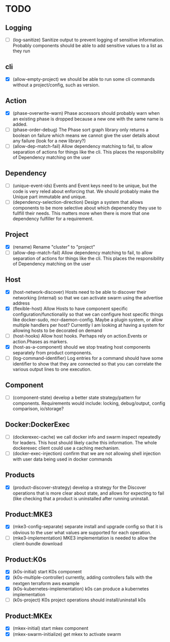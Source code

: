 # TODO

## Logging

- [ ] (log-sanitize) Sanitize output to prevent logging of sensitive information. Probably components should be able to add sensitive values to a list as they run

## cli 

- [X] (allow-empty-project) we should be able to run some cli commands without a project/config, such as version.

## Action 

- [X] (phase-overwrite-warn) Phase accessors should probably warn when an existing phase is dropped because a new one with the same name is added.
- [ ] (phase-order-debug) The Phase sort graph library only returns a boolean on failure which means we cannot give the user details about any failure (look for a new library?)
- [ ] (allow-dep-match-fail) Allow dependency matching to fail, to allow separation of actions for things like the cli. This places the responsibility of Dependency matching on the user

## Dependency 

- [ ] (unique-event-ids) Events and Event keys need to be unique, but the code is very reled about enforcing that. We should probably make the Unique part immutable and unique.
- [ ] (dependency-selection-direction) Design a system that allows components to be more selective about which depenendcy they use to fullfill their needs. This matters more when there is more that one dependency fulfiller for a requirement.

## Project 

- [X] (rename) Rename "cluster" to "project"
- [ ] (allow-dep-match-fail) Allow dependency matching to fail, to allow separation of actions for things like the cli. This places the responsibility of Dependency matching on the user

## Host 

- [x] (host-network-discover) Hosts need to be able to discover their networking (internal) so that we can activate swarm using the advertise address
- [x] (flexible-host) Allow Hosts to have component specific configuration/functionalily so that we can configure host specific things like docker-sudo, mcr-daemon-config. Maybe a plugin system, or allow multiple handlers per host? Currently I am looking at having a system for allowing hosts to be decorated on demand
- [ ] (host-hooks) Allow host hooks. Perhaps rely on action.Events or action.Phases as markers.
- [x] (host-as-a-component) should we stop treating host components separately from product components.
- [ ] (log-command-identifier) Log entries for a command should have some identifier to show that they are connected so that you can correlate the various output lines to one execution.

## Component

- [ ] (component-state) develop a better state strategy/pattern for components. Requirements would include: locking, debug/output, config comparison, io/storage?

## Docker:DockerExec

- [ ] (dockerexec-cache) we call docker info and swarm inspect repeatedly for leaders. This host should likely cache this information. The whole dockerexec client could use a caching mechanism.
- [ ] (docker-exec-injection) confirm that we are not allowing shell injection with user data being used in docker commands

## Products 

- [x] (product-discover-strategy) develop a strategy for the Discover operations that is more clear about state, and allows for expecting to fail (like checking that a product is uninstalled after running uninstall.

## Product:MKE3

- [X] (mke3-config-separate) separate install and upgrade config so that it is obvious to the user what values are supported for each operation.
- [ ] (mke3-implementation) MKE3 implementation is needed to allow the client-bundle download

## Product:K0s

- [X] (k0s-initial) start K0s component 
- [x] (k0s-multiple-controller) currently, adding controllers fails with the nextgen terraform aws example
- [x] (k0s-kubernetes-implementation) k0s can produce a kubernetes implementation
- [ ] (k0s-project) K0s project operations should install/uninstall k0s

## Product:MKEx 

- [X] (mkex-initial) start mkex component 
- [X] (mkex-swarm-initialize) get mkex to activate swarm

## 
